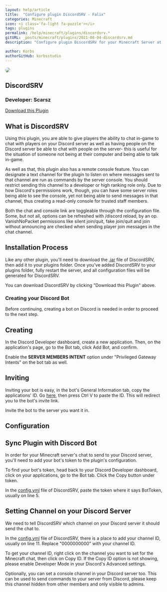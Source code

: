 ```yaml
---
layout: help/article
title:  "Configure plugin DiscordSRV - Falix"
categories: Minecraft
icon: <i class='fa-light fa-puzzle'></i>
tags: plugins
permalink: /help/minecraft/plugins/discordsrv.*
gitURL: _posts/minecraft/plugins/2021-08-04-discordsrv.md
description: "Configure plugin DiscordSRV for your Minecraft Server at Falix"

author: Korbs
authorGitHub: korbsstudio
---
```


<div class="install-plugin">
    <img style="border-radius: 50px;" src="https://www.spigotmc.org/data/resource_icons/18/18494.jpg?1455529290">
    <h2>DiscordSRV</h2>
    <h3>Developer: Scarsz</h3>
    <a href="https://www.spigotmc.org/resources/discordsrv.18494/">Download this Plugin</a>
</div>

## What is DiscordSRV

Using this plugin, you are able to give players the ability to chat in-game to chat with players on your Discord server as well as having people on the Discord server be able to chat with people on the server- this is useful for the situation of someone not being at their computer and being able to talk in-game.

As well as that, this plugin also has a remote console feature. You can designate a text channel for the plugin to listen on where messages sent to that channel are run as commands by the server console. You should restrict sending this channel to a developer or high ranking role only. Due to how Discord's permissions work, though, you can have some server roles being able to see the console, yet not being able to send messages in that channel, thus creating a read-only console for trusted staff members.

Both the chat and console link are toggleable through the configuration file. Some, but not all, options can be refreshed with /discord reload, by an op. VanishNoPacket permissions like silent join/quit, fake join/quit and join without announcing are checked when sending player join messages in the chat channel.

## Installation Process

Like any other plugin, you'll need to download the <u>.jar</u> file of DiscordSRV, then add it to your plugins folder. Once you've added DiscordSRV to your plugins folder, fully restart the server, and all configuration files will be generated for DiscordSRV.

You can download DiscordSRV by clicking "Download this Plugin" above.

### Creating your Discord Bot

Before continuing, creating a bot on Discord is needed in order to proceed to the next step.

## Creating

In the Discord Developer dashboard, create a new application. Then, on the application's page, go to the Bot tab, click Add Bot, and confirm.

Enable the **SERVER MEMBERS INTENT** option under "Privileged Gateway Intents" on the bot tab as well.

## Inviting

Inviting your bot is easy, in the bot's General Information tab, copy the applications' ID. Go [here](https://scarsz.me/authorize), then press Ctrl V to paste the ID. This will redirect you to the bot's invite link.

Invite the bot to the server you want it in.

## Configuration

## Sync Plugin with Discord Bot

In order for your Minecraft server's chat to send to your Discord server, you'll need to add your bot's token to the plugin's configuration.

To find your bot's token, head back to your Discord Developer dashboard, click on your applications, go to the Bot tab. Click the Copy button under token.

In the <u>config.yml</u> file of DiscordSRV, paste the token where it says BotToken, usually on line 5.

## Setting Channel on your Discord Server

We need to tell DiscordSRV which channel on your Discord server it should send the chat to.

In the <u>config.yml</u> file of DiscordSRV, there is a place to add your channel ID, usually on line 11. Replace "0000000000" with your channel ID.

To get your channel ID, right click on the channel you want to set for the Minecraft chat, then click on Copy ID. If the Copy ID option is not showing, please enable Developer Mode in your Discord's Advanced settings.

Optionally, you can set a console channel in your Discord server too. This can be used to send commands to your server from Discord, please keep this channel hidden from other members and only visible to admins.
